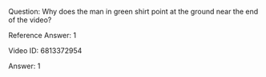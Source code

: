 Question: Why does the man in green shirt point at the ground near the end of the video?

Reference Answer: 1

Video ID: 6813372954

Answer: 1

